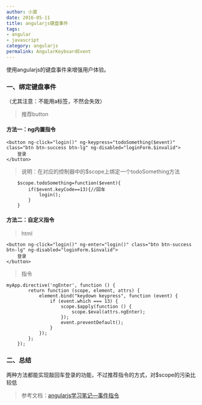 ```yaml
---
author: 小莫
date: 2016-05-11
title: angularjs键盘事件
tags:
- angular
- javascript
category: angularjs
permalink: AngularKeyboardEvent
---
```


 使用angularjs的键盘事件来增强用户体验。
<!--more-->
### 一、绑定键盘事件
（尤其注意：不能用a标签，不然会失效）
>推荐button
#### 方法一：ng内置指令
```
<button ng-click="login()" ng-keypress="todoSomething($event)" class="btn btn-success btn-lg" ng-disabled="loginForm.$invalid">
    登录
</button>
```
>说明：在对应的控制器中的$scope上绑定一个todoSomething方法
```
    $scope.todoSomething=function($event){
        if($event.keyCode==13){//回车
            login();
        }
    }
```
#### 方法二：自定义指令
> html
```
<button ng-click="login()" ng-enter="login()" class="btn btn-success btn-lg" ng-disabled="loginForm.$invalid">
    登录
</button>
```
>指令
```
myApp.directive('ngEnter', function () {
        return function (scope, element, attrs) {
            element.bind("keydown keypress", function (event) {
                if (event.which === 13) {
                    scope.$apply(function () {
                        scope.$eval(attrs.ngEnter);
                    });
                    event.preventDefault();
                }
            });
        };
    });
```
### 二、总结

两种方法都能实现敲回车登录的功能，不过推荐指令的方式，对$scope的污染比较低

>参考文档：[angularjs学习笔记—事件指令](https://segmentfault.com/a/1190000002634554#articleHeader8)
